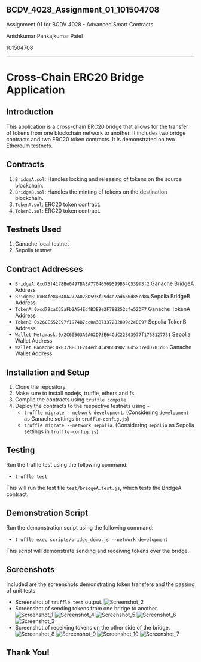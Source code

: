 ## BCDV_4028_Assignment_01_101504708
Assignment 01 for BCDV 4028 - Advanced Smart Contracts

Anishkumar Pankajkumar Patel

101504708

---

# Cross-Chain ERC20 Bridge Application

## Introduction
This application is a cross-chain ERC20 bridge that allows for the transfer of tokens from one blockchain network to another. It includes two bridge contracts and two ERC20 token contracts. It is demonstrated on two Ethereum testnets.

## Contracts
1. `BridgeA.sol`: Handles locking and releasing of tokens on the source blockchain.
2. `BridgeB.sol`: Handles the minting of tokens on the destination blockchain.
3. `TokenA.sol`: ERC20 token contract.
4. `TokenB.sol`: ERC20 token contract.

## Testnets Used
1. Ganache local testnet
2. Sepolia testnet

## Contract Addresses
- `BridgeA`: ```0xd75f4178Be0497BA8A77046569599B54C539f3f2``` Ganache BridgeA Address
- `BridgeB`: ```0xB4fe84040A272A028D593f29d4e2ad660d85cd8A``` Sepolia BridgeB Address
- `TokenA`: ```0xcd79caC35aFb2A54EdfB3E9e2F78B252cfe52DF7``` Ganache TokenA Address
- `TokenB`: ```0x26CE552E97f1974B7cc0a3B73372B2899c2eDE97``` Sepolia TokenB Address
- `Wallet Metamask`: ```0x2C60503A0A02D73E64CdC22303977f1768127751``` Sepolia Wallet Address
- `Wallet Ganache`: ```0xE378BC1F244ed543A96649D236d5237edD781dD5``` Ganache Wallet Address
## Installation and Setup
1. Clone the repository.
2. Make sure to install nodejs, truffle, ethers and fs. 
3. Compile the contracts using `truffle compile`.
4. Deploy the contracts to the respective testnets using -
   - ```truffle migrate --network development```. (Considering ```development``` as Ganache settings in ```truffle-config.js```)
   - ```truffle migrate --network sepolia```. (Considering ```sepolia``` as Sepolia settings in ```truffle-config.js```)


## Testing
Run the truffle test using the following command:
- ```truffle test```

This will run the test file ```test/bridgeA.test.js```, which tests the BridgeA contract.

## Demonstration Script
Run the demonstration script using the following command:
- ```truffle exec scripts/bridge_demo.js --network development```

This script will demonstrate sending and receiving tokens over the bridge.

## Screenshots
Included are the screenshots demonstrating token transfers and the passing of unit tests.

- Screenshot of ```truffle test``` output.
  ![Screenshot_2](https://github.com/apatel2582/BCDV_4028_Assignment_01_101504708/assets/126298288/72b47e49-4dc5-4a8c-a01f-ea26f28ad4aa)
- Screenshot of sending tokens from one bridge to another.
  ![Screenshot_1](https://github.com/apatel2582/BCDV_4028_Assignment_01_101504708/assets/126298288/b57ea4a1-7113-4f27-abe0-8e825171dc1b)
  ![Screenshot_4](https://github.com/apatel2582/BCDV_4028_Assignment_01_101504708/assets/126298288/0bdc3262-05bf-42ec-b94a-8c57a8742027)
  ![Screenshot_5](https://github.com/apatel2582/BCDV_4028_Assignment_01_101504708/assets/126298288/4c58cacd-b8a6-4e3b-9c91-76922b6a339d)
  ![Screenshot_6](https://github.com/apatel2582/BCDV_4028_Assignment_01_101504708/assets/126298288/9eb58354-0f08-45d0-aa3e-e80432178c06)
  ![Screenshot_3](https://github.com/apatel2582/BCDV_4028_Assignment_01_101504708/assets/126298288/5a96eaec-9f5f-4ec7-86d5-9b711d10b2d8)
- Screenshot of receiving tokens on the other side of the bridge.
  ![Screenshot_8](https://github.com/apatel2582/BCDV_4028_Assignment_01_101504708/assets/126298288/a45fd701-ef07-44d8-a342-e9b30e22c584)
  ![Screenshot_9](https://github.com/apatel2582/BCDV_4028_Assignment_01_101504708/assets/126298288/e72e4f9b-5ea0-4750-bcd3-cac8d9afe096)
  ![Screenshot_10](https://github.com/apatel2582/BCDV_4028_Assignment_01_101504708/assets/126298288/95c2148a-f7c4-48ba-b6d5-f26191e09e8f)
  ![Screenshot_7](https://github.com/apatel2582/BCDV_4028_Assignment_01_101504708/assets/126298288/18da68af-3798-4a45-8fc9-0fe4bc22d52d)

## Thank You!
